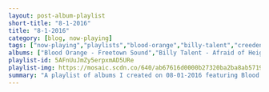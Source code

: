 ```yaml
---
layout: post-album-playlist
short-title: "8-1-2016"
title: "8-1-2016"
category: [blog, now-playing]
tags: ["now-playing","playlists","blood-orange","billy-talent","creedence-clearwater-revival","descendents","various-artists","big-bill-broonzy"]
albums: ["Blood Orange - Freetown Sound","Billy Talent - Afraid of Heights (Deluxe Version)","Creedence Clearwater Revival - Cosmo's Factory","Descendents - Hypercaffium Spazzinate (Deluxe Edition)","Various Artists - The Great Pretenders","Big Bill Broonzy - Sixteen Tons"]
playlist-id: 5AFnUuJmZy5erpxmAD5URe
playlist-img: https://mosaic.scdn.co/640/ab67616d0000b27320ba2ba8ab57193d44401a72ab67616d0000b27361834aa14b97a7d9c693134fab67616d0000b273706a733634175d413dedfe54ab67616d0000b27371051e422a006d6865835dab
summary: "A playlist of albums I created on 08-01-2016 featuring Blood Orange, Billy Talent, Creedence Clearwater Revival, Descendents, Various Artists, and Big Bill Broonzy"
---
```

